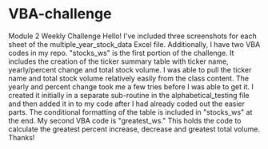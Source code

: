 # VBA-challenge
Module 2 Weekly Challenge
Hello! I've included three screenshots for each sheet of the multiple_year_stock_data Excel file. Additionally, I have two VBA codes in my repo. 
"stocks_ws" is the first portion of the challenge. It includes the creation of the ticker summary table with ticker name, yearly/percent change and total stock volume. 
I was able to pull the ticker name and total stock volume relatively easily from the class content. The yearly and percent change took me a few tries before I was able to get it. I created it initially in a separate sub-routine in the alphabetical_testing file and then added it in to my code after I had already coded out the easier parts. 
The conditional formatting of the table is included in "stocks_ws" at the end. 
My second VBA code is "greatest_ws." This holds the code to calculate the greatest percent increase, decrease and greatest total volume. Thanks!
